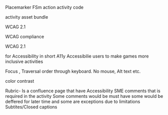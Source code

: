 Placemarker
FSm
action
activity
code

activity
asset bundle


WCAG 2.1


WCAG compliance

WCAG 2.1

for Accessibility in short A11y
Accessibilie users to make games more inclusive activities

Focus , Traversal order through keyboard. No mouse, Alt text etc.

color contrast

Rubric- Is a confluence page that have Accessibility SME comments that is required in the activity
Some comments would be must have some would be deffered for later time and some are exceptions due to limitations
Subtites/Closed captions